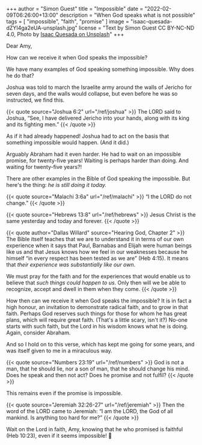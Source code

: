 +++
author = "Simon Guest"
title = "Impossible"
date = "2022-02-09T06:26:00+13:00"
description = "When God speaks what is not possible"
tags = [ "impossible", "faith", "promise" ]
image = "isaac-quesada-dZYI4ga2eUA-unsplash.jpg"
license = "Text by Simon Guest CC BY-NC-ND 4.0, Photo by [Isaac Quesada on Unsplash](https://unsplash.com/photos/dZYI4ga2eUA)"
+++

Dear Amy,

How can we receive it when God speaks the impossible?

We have many examples of God speaking something impossible. Why does he do that?

Joshua was told to march the Israelite army around the walls of Jericho for seven days, and the walls would collapse, but even before he was so instructed, we find this.

{{< quote source="Joshua 6:2" url="/ref/joshua" >}}
The LORD said to Joshua, “See, I have delivered Jericho into your hands, along with its king and its fighting men.”
{{< /quote >}}

As if it had already happened! Joshua had to act on the basis that something impossible would happen. (And it did.)

Arguably Abraham had it even harder. He had to wait on an impossible promise, for twenty-five years! Waiting is perhaps harder than doing. And waiting for twenty-five years?!

There are other examples in the Bible of God speaking the impossible. But here's the thing: _he is still doing it today._

{{< quote source="Malachi 3:6a" url="/ref/malachi" >}}
“I the LORD do not change.”
{{< /quote >}}

{{< quote source="Hebrews 13:8" url="/ref/hebrews" >}}
Jesus Christ is the same yesterday and today and forever.
{{< /quote >}}

{{< quote author="Dallas Willard" source="Hearing God, Chapter 2" >}}
The Bible itself teaches that we are to understand it in terms of our own experience when it says that Paul, Barnabas and Elijah were human beings like us and that Jesus knows how we feel in our weaknesses because he himself “in every respect has been tested as we are” (Heb 4:15). It means that _their experience was substantially like our own_.

We must pray for the faith and for the experiences that would enable us to believe that _such things could happen to us_. Only then will we be able to recognize, accept and dwell in them when they come.
{{< /quote >}}

How then can we receive it when God speaks the impossible? It is in fact a high honour, an invitation to demonstrate radical faith, and to grow in that faith. Perhaps God reserves such things for those for whom he has great plans, which will require great faith. (That's a little scary, isn't it?)  No-one starts with such faith, but the Lord in his wisdom knows what he is doing.  Again, consider Abraham.

And so I hold on to this verse, which has kept me going for some years, and was itself given to me in a miraculous way.

{{< quote source="Numbers 23:19" url="/ref/numbers" >}}
God is not a man, that he should lie, nor a son of man, that he should change his mind. Does he speak and then not act? Does he promise and not fulfil?
{{< /quote >}}

This remains even if the promise is impossible.

{{< quote source="Jeremiah 32:26-27" url="/ref/jeremiah" >}}
Then the word of the LORD came to Jeremiah: “I am the LORD, the God of all mankind. Is anything too hard for me?”
{{< /quote >}}

Wait on the Lord in faith, Amy, knowing that he who promised is faithful (Heb 10:23), even if it seems impossible!  🙏

